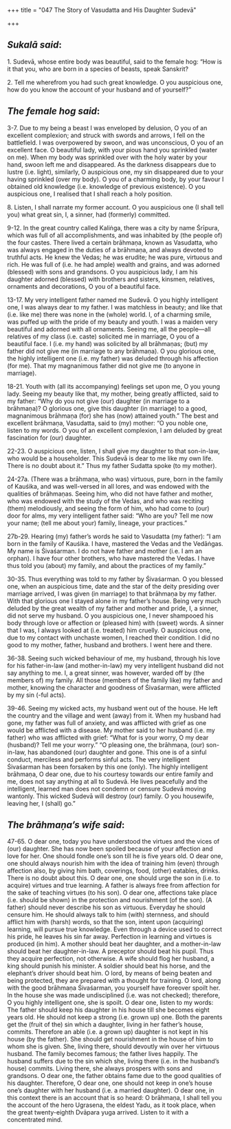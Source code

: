 +++
title = "047  The Story of Vasudatta and His Daughter Sudevā"

+++
 

## *Sukalā said*:

1\. Sudevā, whose entire body was beautiful, said to the female hog: “How is it that you, who are born in a species of beasts, speak Sanskrit?

2\. Tell me wherefrom you had such great knowledge. O you auspicious one, how do you know the account of your husband and of yourself?”

## *The female hog said*:

3-7. Due to my being a beast I was enveloped by delusion, O you of an excellent complexion; and struck with swords and arrows, I fell on the battlefield. I was overpowered by swoon, and was unconscious, O you of an excellent face. O beautiful lady, with your pious hand you sprinkled (water on me). When my body was sprinkled over with the holy water by your hand, swoon left me and disappeared. As the darkness disappears due to lustre (i.e. light), similarly, O auspicious one, my sin disappeared due to your having sprinkled (over my body). O you of a charming body, by your favour I obtained old knowledge (i.e. knowledge of previous existence). O you auspicious one, I realised that I shall reach a holy position.

8\. Listen, I shall narrate my former account. O you auspicious one (I shall tell you) what great sin, I, a sinner, had (formerly) committed.

9-12. In the great country called Kaliṅga, there was a city by name Śrīpura, which was full of all accomplishments, and was inhabited by (the people of) the four castes. There lived a certain brāhmaṇa, known as Vasudatta, who was always engaged in the duties of a brāhmaṇa, and always devoted to truthful acts. He knew the Vedas; he was erudite; he was pure, virtuous and rich. He was full of (i.e. he had ample) wealth and grains, and was adorned (blessed) with sons and grandsons. O you auspicious lady, I am his daughter adorned (blessed) with brothers and sisters, kinsmen, relatives, ornaments and decorations, O you of a beautiful face.

13-17. My very intelligent father named me Sudevā. O you highly intelligent one, I was always dear to my father. I was matchless in beauty; and like that (i.e. like me) there was none in the (whole) world. I, of a charming smile, was puffed up with the pride of my beauty and youth. I was a maiden very beautiful and adorned with all ornaments. Seeing me, all the people—all relatives of my class (i.e. caste) solicited me in marriage, O you of a beautiful face. I (i.e. my hand) was solicited by all brāhmaṇas; (but) my father did not give me (in marriage to any brāhmaṇa). O you glorious one, the highly intelligent one (i.e. my father) was deluded through his affection (for me). That my magnanimous father did not give me (to anyone in marriage).

18-21. Youth with (all its accompanying) feelings set upon me, O you young lady. Seeing my beauty like that, my mother, being greatly afflicted, said to my father: “Why do you not give (our) daughter (in marriage to a brāhmaṇa)? O glorious one, give this daughter (in marriage) to a good, magnanimous brāhmaṇa (for) she has (now) attained youth.” The best and excellent brāhmaṇa, Vasudatta, said to (my) mother: “O you noble one, listen to my words. O you of an excellent complexion, I am deluded by great fascination for (our) daughter.

22-23. O auspicious one, listen, I shall give my daughter to that son-in-law, who would be a householder. This Sudevā is dear to me like my own life. There is no doubt about it.” Thus my father Sudatta spoke (to my mother).

24-27a. (There was a brāhmaṇa, who was) virtuous, pure, born in the family of Kauśika, and was well-versed in all lores, and was endowed with the qualities of brāhmaṇas. Seeing him, who did not have father and mother, who was endowed with the study of the Vedas, and who was reciting (them) melodiously, and seeing the form of him, who had come to (our) door for alms, my very intelligent father said: “Who are you? Tell me now your name; (tell me about your) family, lineage, your practices.”

27b-29. Hearing (my) father’s words he said to Vasudatta (my father): “I am born in the family of Kauśika. I have, mastered the Vedas and the Vedāṅgas. My name is Śivaśarman. I do not have father and mother (i.e. I am an orphan). I have four other brothers, who have mastered the Vedas. I have thus told you (about) my family, and about the practices of my family.”

30-35. Thus everything was told to my father by Śivaśarman. O you blessed one, when an auspicious time, date and the star of the deity presiding over marriage arrived, I was given (in marriage) to that brāhmaṇa by my father. With that glorious one I stayed alone in my father’s house. Being very much deluded by the great wealth of my father and mother and pride, I, a sinner, did not serve my husband. O you auspicious one, I never shampooed his body through love or affection or (pleased him) with (sweet) words. A sinner that I was, I always looked at (i.e. treated) him cruelly. O auspicious one, due to my contact with unchaste women, I reached their condition. I did no good to my mother, father, husband and brothers. I went here and there.

36-38. Seeing such wicked behaviour of me, my husband, through his love for his father-in-law (and mother-in-law) my very intelligent husband did not say anything to me. I, a great sinner, was however, warded off by (the members of) my family. All those (members of the family like) my father and mother, knowing the character and goodness of Śivaśarman, were afflicted by my sin (-ful acts).

39-46. Seeing my wicked acts, my husband went out of the house. He left the country and the village and went (away) from it. When my husband had gone, my father was full of anxiety, and was afflicted with grief as one would be afflicted with a disease. My mother said to her husband (i.e. my father) who was afflicted with grief: “What for is your worry, O my dear (husband)? Tell me your worry.” “O pleasing one, the brāhmaṇa, (our) son-in-law, has abandoned (our) daughter and gone. This one is of a sinful conduct, merciless and performs sinful acts. The very intelligent Śivaśarman has been forsaken by this one (only). The highly intelligent brāhmaṇa, O dear one, due to his courtesy towards our entire family and me, does not say anything at all to Sudevā. He lives peacefully and the intelligent, learned man does not condemn or censure Sudevā moving wantonly. This wicked Sudevā will destroy (our) family. O you housewife, leaving her, I (shall) go.”

## *The brāhmaṇa’s wife said*:

47-65. O dear one, today you have understood the virtues and the vices of (our) daughter. She has now been spoiled because of your affection and love for her. One should fondle one’s son till he is five years old. O dear one, one should always nourish him with the idea of training him (even) through affection also, by giving him bath, coverings, food, (other) eatables, drinks. There is no doubt about this. O dear one, one should urge the son in (i.e. to acquire) virtues and true learning. A father is always free from affection for the sake of teaching virtues (to his son). O dear one, affections take place (i.e. should be shown) in the protection and nourishment (of the son). (A father) should never describe his son as virtuous. Everyday he should censure him. He should always talk to him (with) sternness, and should afflict him with (harsh) words, so that the son, intent upon (acquiring) learning, will pursue true knowledge. Even through a device used to correct his pride, he leaves his sin far away. Perfection in learning and virtues is produced (in him). A mother should beat her daughter, and a mother-in-law should beat her daughter-in-law. A preceptor should beat his pupil. Thus they acquire perfection, not otherwise. A wife should flog her husband, a king should punish his minister. A soldier should beat his horse, and the elephant’s driver should beat him. O lord, by means of being beaten and being protected, they are prepared with a thought for training. O lord, along with the good brāhmaṇa Śivaśarman, you yourself have foreover spoilt her. In the house she was made undisciplined (i.e. was not checked); therefore, O you highly intelligent one, she is spoilt. O dear one, listen to my words: The father should keep his daughter in his house till she becomes eight years old. He should not keep a strong (i.e. grown up) one. Both the parents get the (fruit of the) sin which a daughter, living in her father’s house, commits. Therefore an able (i.e. a grown up) daughter is not kept in his house (by the father). She should get nourishment in the house of him to whom she is given. She, living there, should devoutly win over her virtuous husband. The family becomes famous; the father lives happily. The husband suffers due to the sin which she, living there (i.e. in the husband’s house) commits. Living there, she always prospers with sons and grandsons. O dear one, the father obtains fame due to the good qualities of his daughter. Therefore, O dear one, one should not keep in one’s house one’s daughter with her husband (i.e. a married daughter). O dear one, in this context there is an account that is so heard: O brāhmaṇa, I shall tell you the account of the hero Ugrasena, the eldest Yadu, as it took place, when the great twenty-eighth Dvāpara yuga arrived. Listen to it with a concentrated mind.


